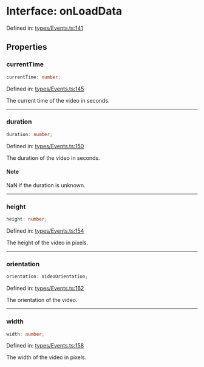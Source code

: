 # Interface: onLoadData

Defined in: [types/Events.ts:141](https://github.com/TheWidlarzGroup/react-native-video/blob/f9ee42c2a80c20dca2b87dac6bcb2898c1a425c5/packages/react-native-video/src/core/types/Events.ts#L141)

## Properties

### currentTime

```ts
currentTime: number;
```

Defined in: [types/Events.ts:145](https://github.com/TheWidlarzGroup/react-native-video/blob/f9ee42c2a80c20dca2b87dac6bcb2898c1a425c5/packages/react-native-video/src/core/types/Events.ts#L145)

The current time of the video in seconds.

***

### duration

```ts
duration: number;
```

Defined in: [types/Events.ts:150](https://github.com/TheWidlarzGroup/react-native-video/blob/f9ee42c2a80c20dca2b87dac6bcb2898c1a425c5/packages/react-native-video/src/core/types/Events.ts#L150)

The duration of the video in seconds.

#### Note

NaN if the duration is unknown.

***

### height

```ts
height: number;
```

Defined in: [types/Events.ts:154](https://github.com/TheWidlarzGroup/react-native-video/blob/f9ee42c2a80c20dca2b87dac6bcb2898c1a425c5/packages/react-native-video/src/core/types/Events.ts#L154)

The height of the video in pixels.

***

### orientation

```ts
orientation: VideoOrientation;
```

Defined in: [types/Events.ts:162](https://github.com/TheWidlarzGroup/react-native-video/blob/f9ee42c2a80c20dca2b87dac6bcb2898c1a425c5/packages/react-native-video/src/core/types/Events.ts#L162)

The orientation of the video.

***

### width

```ts
width: number;
```

Defined in: [types/Events.ts:158](https://github.com/TheWidlarzGroup/react-native-video/blob/f9ee42c2a80c20dca2b87dac6bcb2898c1a425c5/packages/react-native-video/src/core/types/Events.ts#L158)

The width of the video in pixels.
